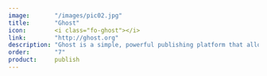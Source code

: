 ```yaml
---
image:       "/images/pic02.jpg"
title:       "Ghost"
icon:        <i class="fo-ghost"></i>
link:        "http://ghost.org"
description: "Ghost is a simple, powerful publishing platform that allows you to share content"
order:       "7"
product:     publish
---
```


